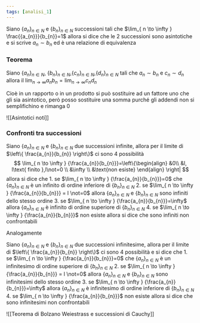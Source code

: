 ```yaml
---
tags: [analisi_1]
---
```

Siano $\{{a_{n}}\}_{n\in N}$ e $\{{b_{n}}\}_{n\in N}$ successioni tali che $\lim_{ n \to \infty } \frac{{a_{n}}}{b_{n}}=1$ allora si dice che le 2 successioni sono asintotiche e si scrive $a_{n}\sim b_{n}$ ed è una relazione di equivalenza

### Teorema

Siano $\{{a_{n}}\}_{n\in N}$, $\{{b_{n}}\}_{n\in N}$,$\{{c_{n}}\}_{n\in N}$,$\{{d_{n}}\}_{n\in N}$ tali che $a_{n}\sim b_{n}$ e $c_{n}\sim d_{n}$ allora il $\lim_{ n \to \infty } {a_{n}b_{n}}=\lim_{ n \to \infty } {c_{n}d_{n}}$

Cioè in un rapporto o in un prodotto si può sostituire ad un fattore uno che gli sia asintotico, però posso sostituire una somma purché gli addendi non si semplifichino e rimanga 0

![[Asintotici noti]]

### Confronti tra successioni

Siano $\{{a_{n}}\}_{n\in N}$ e $\{{b_{n}}\}_{n\in N}$ due successioni infinite, allora per il limite di $\left\{ \frac{a_{n}}{b_{n}} \right\}$ ci sono 4 possibilità $$
\lim_{ n \to \infty } {\frac{a_{n}}{b_{n}}}=\left\{\begin{align} &0\\
&l, l\text{ finito },l\not=0 \\
&\infty \\
&\text{non esiste}
\end{align}
\right|
$$
allora si dice che 
	1. se $\lim_{ n \to \infty } {\frac{a_{n}}{b_{n}}}=0$ che $\{{a_{n}}\}_{n\in N}$ è un infinito di ordine inferiore di $\{{b_{n}}\}_{n\in N}$
	2. se $\lim_{ n \to \infty } {\frac{a_{n}}{b_{n}}} = l \not=0$ allora $\{{a_{n}}\}_{n\in N}$ e $\{{b_{n}}\}_{n\in N}$ sono infiniti dello stesso ordine
	3. se $\lim_{ n \to \infty } {\frac{a_{n}}{b_{n}}}=\infty$ allora $\{{a_{n}}\}_{n\in N}$ è infinito di ordine superiore di $\{{b_{n}}\}_{n\in N}$
	4. se $\lim_{ n \to \infty } {\frac{a_{n}}{b_{n}}}$ non esiste allora si dice che sono infiniti non confrontabili

Analogamente

Siano $\{{a_{n}}\}_{n\in N}$ e $\{{b_{n}}\}_{n\in N}$ due successioni infinitesime, allora per il limite di $\left\{ \frac{a_{n}}{b_{n}} \right\}$ ci sono 4 possibilità e si dice che 
	1. se $\lim_{ n \to \infty } {\frac{a_{n}}{b_{n}}}=0$ che $\{{a_{n}}\}_{n\in N}$ è un infinitesimo di ordine superiore di $\{{b_{n}}\}_{n\in N}$
	2. se $\lim_{ n \to \infty } {\frac{a_{n}}{b_{n}}} = l \not=0$ allora $\{{a_{n}}\}_{n\in N}$ e $\{{b_{n}}\}_{n\in N}$ sono infinitesimi dello stesso ordine
	3. se $\lim_{ n \to \infty } {\frac{a_{n}}{b_{n}}}=\infty$ allora $\{{a_{n}}\}_{n\in N}$ è infinitesimo di ordine inferiore di $\{{b_{n}}\}_{n\in N}$
	4. se $\lim_{ n \to \infty } {\frac{a_{n}}{b_{n}}}$ non esiste allora si dice che sono infinitesimi non confrontabili

![[Teorema di Bolzano Weiestrass e successioni di Cauchy]]